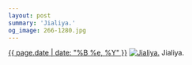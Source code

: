 ```yaml
---
layout: post
summary: 'Jialiya.'
og_image: 266-1280.jpg
---
```


<p>
  <time><a href="/266">{{ page.date | date: "%B %e, %Y" }}</a></time>
  <a href="/266"><img src="{{ site.assets_url }}/266-640.jpg" srcset="{{ site.assets_url }}/266-1280.jpg 1280w, {{ site.assets_url }}/266-960.jpg 960w, {{ site.assets_url }}/266-640.jpg 640w, {{ site.assets_url }}/266-320.jpg 320w" sizes="(min-width: 700px) 50vw, calc(100vw - 2rem)" alt="Jialiya." /></a>
  <span>Jialiya.</span>
</p>
